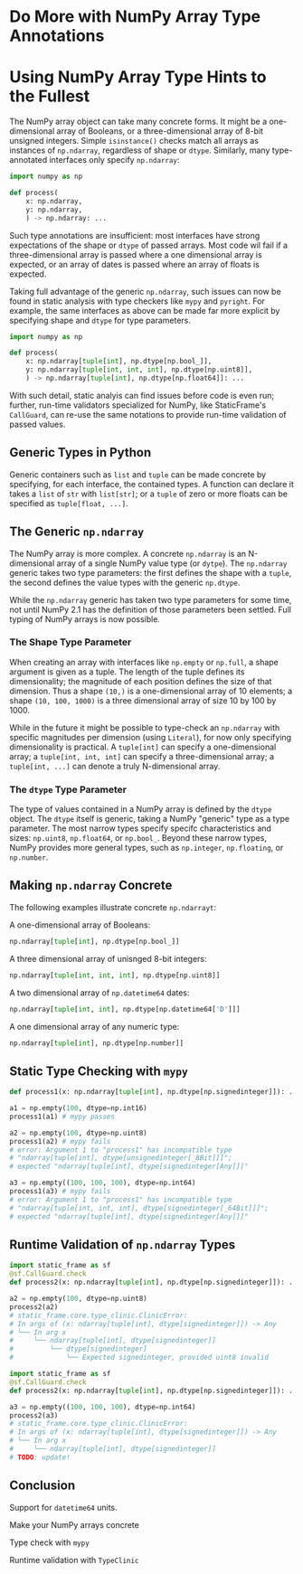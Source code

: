 # Do More with NumPy Array Type Annotations
# Using NumPy Array Type Hints to the Fullest


<!--
Static Type Numpy Arrays
-->

The NumPy array object can take many concrete forms. It might be a one-dimensional array of Booleans, or a three-dimensional array of 8-bit unsigned integers. Simple `isinstance()` checks match all arrays as instances of `np.ndarray`, regardless of shape or `dtype`. Similarly, many type-annotated interfaces only specify `np.ndarray`:


```python {all}
import numpy as np

def process(
    x: np.ndarray,
    y: np.ndarray,
    ) -> np.ndarray: ...
```

Such type annotations are insufficient: most interfaces have strong expectations of the shape or `dtype` of passed arrays. Most code wil fail if a three-dimensional array is passed where a one dimensional array is expected, or an array of dates is passed where an array of floats is expected.

Taking full advantage of the generic `np.ndarray`, such issues can now be found in static analysis with type checkers like `mypy` and `pyright`. For example, the same interfaces as above can be made far more explicit by specifying shape and `dtype` for type parameters.

```python
import numpy as np

def process(
    x: np.ndarray[tuple[int], np.dtype[np.bool_]],
    y: np.ndarray[tuple[int, int, int], np.dtype[np.uint8]],
    ) -> np.ndarray[tuple[int], np.dtype[np.float64]]: ...
```

With such detail, static analyis can find issues before code is even run; further, run-time validators specialized for NumPy, like StaticFrame's `CallGuard`, can re-use the same notations to provide run-time validation of passed values.



## Generic Types in Python

Generic containers such as `list` and `tuple` can be made concrete by specifying, for each interface, the contained types. A function can declare it takes a `list` of `str` with `list[str]`; or a `tuple` of zero or more floats can be specified as `tuple[float, ...]`.


## The Generic `np.ndarray`

The NumPy array is more complex. A concrete `np.ndarray` is an N-dimensional array of a single NumPy value type (or `dytpe`). The `np.ndarray` generic takes two type parameters: the first defines the shape with a `tuple`, the second defines the value types with the generic `np.dtype`.

While the `np.ndarray` generic has taken two type parameters for some time, not until NumPy 2.1 has the definition of those parameters been settled. Full typing of NumPy arrays is now possible.


### The Shape Type Parameter

When creating an array with interfaces like `np.empty` or `np.full`, a shape argument is given as a tuple. The length of the tuple defines its dimensionality; the magnitude of each position defines the size of that dimension. Thus a shape `(10,)` is a one-dimensional array of 10 elements; a shape `(10, 100, 1000)` is a three dimensional array of size 10 by 100 by 1000.

While in the future it might be possible to type-check an `np.ndarray` with specific magnitudes per dimension (using `Literal`), for now only specifying dimensionality is practical. A `tuple[int]` can specify a one-dimensional array; a `tuple[int, int, int]` can specify a three-dimensional array; a `tuple[int, ...]` can denote a truly N-dimensional array.


### The `dtype` Type Parameter

The type of values contained in a NumPy array is defined by the `dtype` object. The `dtype` itself is generic, taking a NumPy "generic" type as a type parameter. The most narrow types specify specifc characteristics and sizes: `np.uint8`, `np.float64`, or `np.bool_`. Beyond these narrow types, NumPy provides more general types, such as `np.integer`, `np.floating`, or `np.number`.


## Making `np.ndarray` Concrete

The following examples illustrate concrete `np.ndarrayt`:

A one-dimensional array of Booleans:

```python
np.ndarray[tuple[int], np.dtype[np.bool_]]
```

A three dimensional array of unisnged 8-bit integers:

```python
np.ndarray[tuple[int, int, int], np.dtype[np.uint8]]
```

A two dimensional array of `np.datetime64` dates:

```python
np.ndarray[tuple[int, int], np.dtype[np.datetime64['D']]]
```

A one dimensional array of any numeric type:

```python
np.ndarray[tuple[int], np.dtype[np.number]]
```



## Static Type Checking with `mypy`



```python
def process1(x: np.ndarray[tuple[int], np.dtype[np.signedinteger]]): ...

a1 = np.empty(100, dtype=np.int16)
process1(a1) # mypy passes

a2 = np.empty(100, dtype=np.uint8)
process1(a2) # mypy fails
# error: Argument 1 to "process1" has incompatible type
# "ndarray[tuple[int], dtype[unsignedinteger[_8Bit]]]";
# expected "ndarray[tuple[int], dtype[signedinteger[Any]]]"

a3 = np.empty((100, 100, 100), dtype=np.int64)
process1(a3) # mypy fails
# error: Argument 1 to "process1" has incompatible type
# "ndarray[tuple[int, int, int], dtype[signedinteger[_64Bit]]]";
# expected "ndarray[tuple[int], dtype[signedinteger[Any]]]"
```



## Runtime Validation of `np.ndarray` Types


```python
import static_frame as sf
@sf.CallGuard.check
def process2(x: np.ndarray[tuple[int], np.dtype[np.signedinteger]]): ...

a2 = np.empty(100, dtype=np.uint8)
process2(a2)
# static_frame.core.type_clinic.ClinicError:
# In args of (x: ndarray[tuple[int], dtype[signedinteger]]) -> Any
# └── In arg x
#     └── ndarray[tuple[int], dtype[signedinteger]]
#         └── dtype[signedinteger]
#             └── Expected signedinteger, provided uint8 invalid
```



```python {1-3|1-12}
import static_frame as sf
@sf.CallGuard.check
def process2(x: np.ndarray[tuple[int], np.dtype[np.signedinteger]]): ...

a3 = np.empty((100, 100, 100), dtype=np.int64)
process2(a3)
# static_frame.core.type_clinic.ClinicError:
# In args of (x: ndarray[tuple[int], dtype[signedinteger]]) -> Any
# └── In arg x
#     └── ndarray[tuple[int], dtype[signedinteger]]
# TODO: update!
```
</Transform>



## Conclusion

Support for `datetime64` units.


Make your NumPy arrays concrete

Type check with `mypy`

Runtime validation with `TypeClinic`

